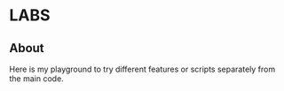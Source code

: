# LABS

## About
Here is my playground to try different features or scripts separately from the main code.
